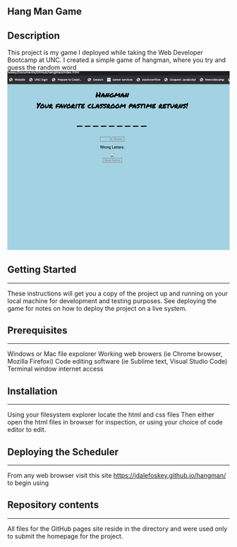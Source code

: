 Hang Man Game
---

## Description
This project is my game I deployed while taking the Web Developer Bootcamp at UNC. I created a simple game of hangman, where you try and guess the random word
![screenshot 1](hangman.png)




## Getting Started
---
These instructions will get you a copy of the project up and running on your local machine for development and testing purposes. See deploying the game for notes on how to deploy the project on a live system.

## Prerequisites
---
Windows or Mac file expolorer
Working web browers (ie Chrome browser, Mozilla Firefoxi)
Code editing software (ie Sublime text, Visual Studio Code)
Terminal window
internet access

## Installation
---
Using your filesystem explorer locate the html and css files
Then either open the html files in browser for inspection, or using your choice of code editor to edit.

## Deploying the Scheduler
---
From any web browser visit this site  https://jdalefoskey.github.io/hangman/ to begin using

## Repository contents
---
All files for the GitHub pages site reside in the  directory and were used only to submit the homepage for the project.

